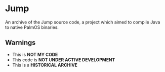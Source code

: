 # Jump

An archive of the Jump source code, a project which aimed to compile Java to native PalmOS binaries. 

## Warnings
- This is **NOT MY CODE**
- This code is **NOT UNDER ACTIVE DEVELOPMENT**
- This is a **HISTORICAL ARCHIVE**